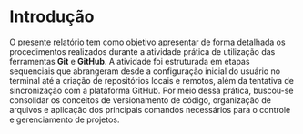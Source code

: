 # Introdução

O presente relatório tem como objetivo apresentar de forma detalhada os
procedimentos realizados durante a atividade prática de utilização das
ferramentas **Git** e **GitHub**. A atividade foi estruturada em etapas
sequenciais que abrangeram desde a configuração inicial do usuário no
terminal até a criação de repositórios locais e remotos, além da
tentativa de sincronização com a plataforma GitHub. Por meio dessa
prática, buscou-se consolidar os conceitos de versionamento de código,
organização de arquivos e aplicação dos principais comandos necessários
para o controle e gerenciamento de projetos.
